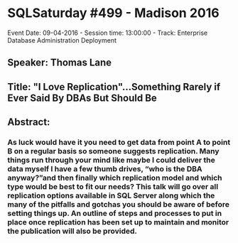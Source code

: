 # SQLSaturday #499 - Madison 2016
Event Date: 09-04-2016 - Session time: 13:00:00 - Track: Enterprise Database Administration  Deployment
## Speaker: Thomas Lane
## Title: "I Love Replication"...Something Rarely if Ever Said By DBAs But Should Be
## Abstract:
### As luck would have it you need to get data from point A to point B on a regular basis so someone suggests replication.  Many things run through your mind like maybe I could deliver the data myself I have a few thumb drives, “who is the DBA anyway?”and then finally which replication model and which type would be best to fit our needs?  This talk will go over all replication options available in SQL Server along which the many of the pitfalls and gotchas you should be aware of before setting things up. An outline of steps and processes to put in place once replication has been set up to maintain and monitor the publication will also be provided. 
